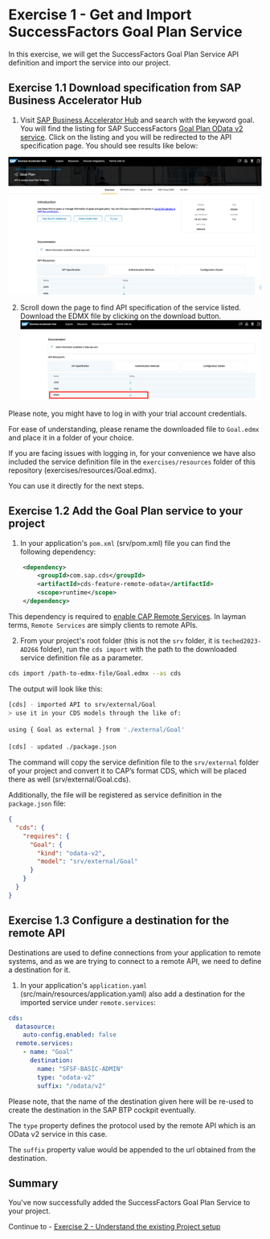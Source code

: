 # Exercise 1 - Get and Import SuccessFactors Goal Plan Service

In this exercise, we will get the SuccessFactors Goal Plan Service API definition and import the service into our project.

## Exercise 1.1 Download specification from SAP Business Accelerator Hub

1.  Visit [SAP Business Accelerator Hub](https://api.sap.com/) and search with the keyword goal. You will find the listing for SAP SuccessFactors [Goal Plan OData v2 service](https://api.sap.com/api/PerformanceandGoalsPMGM/overview).
Click on the listing and you will be redirected to the API specification page. You should see results like below:

![](images/01_01.png)

2. Scroll down the page to find API specification of the service listed. Download the EDMX file by clicking on the download button.
![](images/01_02.png)

Please note, you might have to log in with your trial account credentials.

For ease of understanding, please rename the downloaded file to `Goal.edmx` and place it in a folder of your choice.

If you are facing issues with logging in, for your convenience we have also included the service definition file in the `exercises/resources` folder of this repository (exercises/resources/Goal.edmx). 

You can use it directly for the next steps.

## Exercise 1.2 Add the Goal Plan service to your project

1. In your application's `pom.xml` (srv/pom.xml) file you can find the following dependency:
```xml
    <dependency>
        <groupId>com.sap.cds</groupId>
        <artifactId>cds-feature-remote-odata</artifactId>
        <scope>runtime</scope>
    </dependency>
```
This dependency is required to [enable CAP Remote Services](https://cap.cloud.sap/docs/java/remote-services#enabling-remote-services).
In layman terms, `Remote Services` are simply clients to remote APIs.

2. From your project's root folder (this is not the `srv` folder, it is `teched2023-AD266` folder), run the `cds import` with the path to the downloaded service definition file as a parameter. 

```bash
cds import /path-to-edmx-file/Goal.edmx --as cds
```

The output will look like this:
```bash
[cds] - imported API to srv/external/Goal
> use it in your CDS models through the like of:

using { Goal as external } from './external/Goal'

[cds] - updated ./package.json
```

The command will copy the service definition file to the `srv/external` folder of your project and convert it to CAP’s format CDS, which will be placed there as well (srv/external/Goal.cds).

Additionally, the file will be registered as service definition in the `package.json` file:

```json
{
  "cds": {
    "requires": {
      "Goal": {
        "kind": "odata-v2",
        "model": "srv/external/Goal"
      }
    }
  }
}
```

## Exercise 1.3 Configure a destination for the remote API

Destinations are used to define connections from your application to remote systems, and as we are trying to connect to a remote API, we need to define a destination for it.

1. In your application's `application.yaml` (src/main/resources/application.yaml) also add a destination for the imported service under `remote.services`:

```yaml
cds:
  datasource:
    auto-config.enabled: false
  remote.services:
    - name: "Goal"
      destination:
        name: "SFSF-BASIC-ADMIN"
        type: "odata-v2"
        suffix: "/odata/v2"
``` 

Please note, that the name of the destination given here will be re-used to create the destination in the SAP BTP cockpit eventually.

The `type` property defines the protocol used by the remote API which is an OData v2 service in this case. 

The `suffix` property value would be appended to the url obtained from the destination.

## Summary

You've now successfully added the SuccessFactors Goal Plan Service to your project.

Continue to - [Exercise 2 - Understand the existing Project setup](../ex2/README.md)

